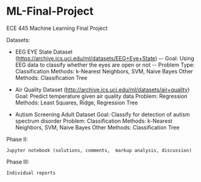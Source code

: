 # ML-Final-Project

ECE 445 Machine Learning Final Project

Datasets:

- EEG EYE State Dataset (https://archive.ics.uci.edu/ml/datasets/EEG+Eye+State)
-- Goal: Using EEG data to classify whether the eyes are open or not
-- Problem Type: Classification
  Methods: k-Nearest Neighbors, SVM, Naive Bayes
  Other Methods: Classification Tree

- Air Quality Dataset (http://archive.ics.uci.edu/ml/datasets/air+quality)
  Goal: Predict temperature given air quality data
  Problem: Regression
  Methods: Least Squares, Ridge, Regression Tree

- Autism Screening Adult Dataset
  Goal: Classify for detection of autism spectrum disorder
  Problem: Classification
  Methods:  k-Nearest Neighbors, SVM, Naive Bayes
  Other Methods: Classification Tree

Phase II:

    Jupyter notebook (solutions, comments,  markup analysis, discussion)

Phase III:

    Individual reports
